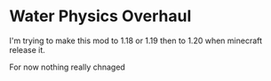 # Water Physics Overhaul
 I'm trying to make this mod to 1.18 or 1.19 then to 1.20 when minecraft release it.
 
 For now nothing really chnaged
